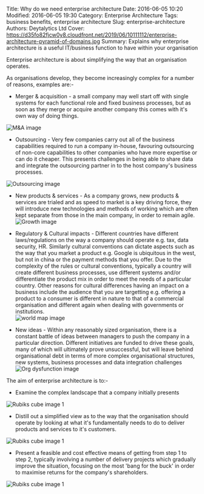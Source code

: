 Title: Why do we need enterprise architecture
Date: 2016-06-05 10:20
Modified: 2016-06-05 19:30
Category: Enterprise Architecture
Tags: business benefits, enterprise architecture
Slug: enterprise-architecture
Authors: Deytalytics Ltd
Cover: https://d35fo82fjcw0y8.cloudfront.net/2019/06/10111112/enterprise-architecture-pyramid-of-domains.jpg
Summary: Explains why enterprise architecture is a useful IT/business function to have within your organisation

Enterprise architecture is about simplifying the way that an organisation operates.

As organisations develop, they become increasingly complex for a number of reasons, examples are:-

* Merger & acquisition - a small company may well start off with single systems for each functional role and fixed business processes, but as soon as they merge or acquire another company this comes with it's own way of doing things.

 ![M&A image](https://deytalytics.github.io/deyblog/images/ea-1.jpg)

* Outsourcing - Very few companies carry out all of the business capabilities required to run a company in-house, favouring outsourcing of non-core capabilities to other companies who have more expertise or can do it cheaper. This presents challenges in being able to share data and integrate the outsourcing partner in to the host company's business processes.

![Outsourcing image](https://deytalytics.github.io/deyblog/images/ea-2.jpg)

* New products & services - As a company grows, new products & services are trialed and as speed to market is a key driving force, they will introduce new technologies and methods of working which are often kept separate from those in the main company, in order to remain agile. 
![Growth image](https://deytalytics.github.io/deyblog/images/ea-3.jpg)

* Regulatory & Cultural impacts - Different countries have different laws/regulations on the way a company should operate e.g. tax, data security, HR. Similarly cultural conventions can dictate aspects such as the way that you market a product e.g. Google is ubiquitous in the west, but not in china or the payment methods that you offer. Due to the complexity of the rules or cultural conventions, typically a country will create different business processes, use different systems and/or differentiate the product mix in order to meet the needs of a particular country. Other reasons for cultural differences having an impact on a business include the audience that you are targetting e.g. offering a product to a consumer is different in nature to that of a commercial organisation and different again when dealing with governments or institutions.  
![world map image](https://deytalytics.github.io/deyblog/images/ea-4.jpg)

* New ideas - Within any reasonably sized organisation, there is a constant battle of ideas between managers to push the company in a particular direction. Different initiatives are funded to drive these goals, many of which will ultimately prove unsuccessful, but will leave behind organisational debt in terms of more complex organisational structures, new systems, business processes and data integration challenges
![Org dysfunction image](https://deytalytics.github.io/deyblog/images/ea-5.jpg)

The aim of enterprise architecture is to:-

* Examine the complex landscape that a company initially presents 

![Rubiks cube image 1](https://deytalytics.github.io/deyblog/images/rubiks-cube-1.jpg)

* Distill out a simplified view as to the way that the organisation should operate by looking at what it's fundamentally needs to do to deliver products and services to it's customers. 

![Rubiks cube image 1](https://deytalytics.github.io/deyblog/images/rubiks-cube-2.jpg)

* Present a feasible and cost effective means of getting from step 1 to step 2, typically involving a number of delivery projects which gradually improve the situation, focusing on the most 'bang for the buck' in order to maximise returns for the company's shareholders.

![Rubiks cube image 1](https://deytalytics.github.io/deyblog/images/rubiks-cube-3.jpg)


